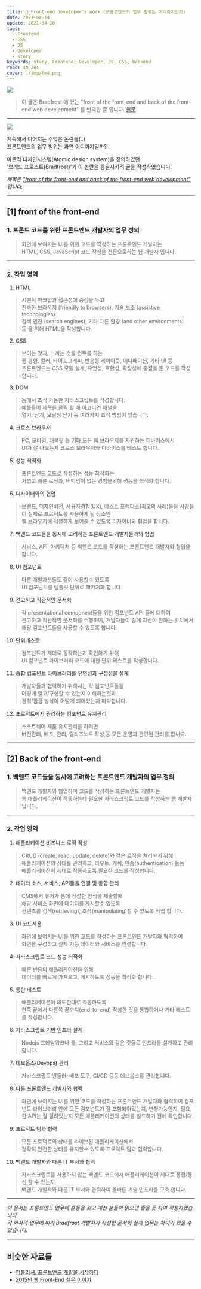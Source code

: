 ```yaml
---
title: 🌿 Front-end developer's work (프론트엔드의 업무 범위는 어디까지인가)
date: 2021-04-14
update: 2021-04-20
tags:
  - Frontend
  - CSS
  - JS
  - Developer
  - story
keywords: story, Frontend, Developer, JS, CSS, backend
read: 4m 20s
cover: ./img/fe4.png
---
```


![](img/fe9.png)


> 이 글은 Bradfrost 에 있는
> "front of the front-end
> and back of the front-end
> web development" 를 번역한 글 입니다. [원문](https://bradfrost.com/blog/post/front-of-the-front-end-and-back-of-the-front-end-web-development)

<hr/>

![](img/fe10.png)

계속해서 이어지는 수많은 논란들(..)  
프론트엔드의 업무 범위는 과연 어디까지일까?  
 
아토믹 디자인시스템(Atomic design system)을 정의하였던  
'브래드 프로스트(Bradfrost)'가 이 논란을 종결시키려 글을 작성하였습니다.

*제목은 ["front of the front-end and back of the front-end web development"](https://bradfrost.com/blog/post/front-of-the-front-end-and-back-of-the-front-end-web-development) 입니다.*  

<hr/>

## [1] front of the front-end

### 1. 프론트 코드를 위한 프론트엔드 개발자의 업무 정의
> 화면에 보여지는 UI를 위한 코드를 작성하는 프론트엔드 개발자는  
> HTML, CSS, JavaScript 코드 작성을 전문으로하는 웹 개발자 입니다.

<hr/>

### 2. 작업 영역

1. HTML  
> 시맨틱 마크업과 접근성에 중점을 두고  
친숙한 브라우저 (friendly to browsers), 기술 보조 (assistive technologies)  
검색 엔진 (search engines), 기타 다른 환경 (and other environments)  
등 을 위해 HTML을 작성합니다.

2. CSS  
> 보이는 것과, 느끼는 것을 컨트롤 하는  
웹 경험, 컬러, 타이포그래피, 반응형 레이아웃, 애니메이션, 기타 UI 등  
프론트엔드는 CSS 모듈 설계, 유연성, 호환성, 확장성에 중점을 둔 코드를 작성합니다.

3. DOM  
> 돔에서 조작 가능한 자바스크립트를 작성합니다.  
예를들어 제목을 클릭 할 때 아코디언 패널을  
열기, 닫기, 모달창 닫기 등 여러가지 조작 방법이 있습니다.

4. 크로스 브라우저  
> PC, 모바일, 태블릿 등 기타 모든 웹 브라우저를 지원하는 디바이스에서  
UI가 잘 나오는지 크로스 브라우저와 디바이스를 테스트 합니다.

5. 성능 최적화  
> 프론트엔드 코드로 작성하는 성능 최적화는  
가볍고 빠른 로딩과, 버벅임이 없는 경험을위해 성능을 최적화 합니다.

6. 디자이너와의 협업  
> 브랜드, 디자인비전, 사용자경험(UX), 베스트 프랙티스(최고의 사례)들을 
사람들이 실제로 프로덕트를 사용하게 될 장소인  
웹 브라우저에 적절하게 보여줄 수 있도록 디자이너와 협업을 합니다.

7. 백엔드 코드들을 동시에 고려하는 프론트엔드 개발자들과의 협업  
> 서비스, API, 아키텍처 등 백엔드 코드를 작성하는 프론트엔드 개발자와 협업을 합니다.

8. UI 컴포넌트  
> 다른 개발자분들도 같이 사용할수 있도록  
UI 컴포넌트를 템플릿 단위로 패키지화 합니다.

9. 견고하고 직관적인 문서화  
> 각 presentational component들을 위한 컴포넌트 API 들에 대하여  
견고하고 직관적인 문서화를 수행하여, 개발자들이 쉽게 자신이 원하는 위치에서  
해당 컴포넌트들을 사용할 수 있도록 합니다.

10. 단위테스트  
> 컴포넌트가 제대로 동작하는지 확인하기 위해  
UI 컴포넌트 라이브러리 코드에 대한 단위 테스트를 작성합니다.

11. 종합 컴포넌트 라이브러리를 유연성과 구성성을 설계  
> 개발자들과 협력하기 위해서는 각 컴포넌트들을  
어떻게 열고/구성할 수 있는지 이해하는것과  
경직/잠금 방식이 어떻게 되어있는지 파악합니다.

12. 프로덕트에서 관리하는 컴포넌트 유지관리  
> 소프트웨어 제품 유지관리를 하려면  
버전관리, 배포, 관리, 릴리즈노트 작성 등 모든 운영과 관련된 관리를 합니다.

<hr/>

## [2] Back of the front-end

### 1. 백엔드 코드들을 동시에 고려하는 프론트엔드 개발자의 업무 정의
> 백엔드 개발자와 협업하며 코드를 작성하는 프론트엔드 개발자는  
> 웹 애플리케이션이 작동하는데 필요한 자바스크립트 코드를 작성하는 웹 개발자 입니다.

<hr/>

### 2. 작업 영역

1. 애플리케이션 비즈니스 로직 작성  
> CRUD (create, read, update, delete)와 같은 로직을 처리하기 위해  
애플리케이션의 상태를 관리하고, 라우트, 캐쉬, 인증(authentication) 등등  
애플리케이션이 제대로 작동하도록 필요한 코드를 작성합니다.

2. 데이터 소스, 서비스, API들을 연결 및 통합 관리  
> CMS에서 유저가 폼에 작성한 양식을 제출할때  
해당 서비스 화면에 데이터를 게시할수 있도록  
컨텐츠를 검색(retrieving), 조작(manipulating)할 수 있도록 작업 합니다.

3. UI 코드사용  
> 화면에 보여지는 UI를 위한 코드를 작성하는 프론트엔드 개발자와 협력하여  
화면을 구성하고 실제 기능 데이터와 서비스를 연결합니다.

4. 자바스크립트 코드 성능 최적화
> 빠른 반응의 애플리케이션을 위해  
 데이터를 빠르게 가져오고, 게시하도록 성능을 최적화 합니다.

5. 통합 테스트
> 애플리케이션이 의도한대로 작동하도록  
한쪽 끝에서 다른쪽 끝까지(end-to-end) 작성한 것을 통합하거나 기타 테스트를 작성합니다.

6. 자바스크립트 기반 인프라 설계
> Nodejs 프레임워크나 툴, 그리고 서비스와 같은 것들로 인프라를 설계하고 관리합니다.

7. 데브옵스(Devops) 관리
> 자바스크립트 번들러, 배포 도구, CI/CD 등등 데브옵스를 관리합니다.

8. 다른 프론트엔드 개발자와 협력
> 화면에 보여지는 UI를 위한 코드를 작성하는 프론트엔드 개발자와 협력하여
컴포넌트 라이브러리 안에 모든 컴포넌트가 잘 포함되어있는지, 변형가능한지, 필요한 API는 잘 걸려있는지 모든 애플리케이션의 상태를 빌드하기 전에 확인합니다.

9. 프로덕트 팀과 협력
> 모든 프로덕트의 상태를 라이브된 애플리케이션에서  
정확히 안전한 상태를 유지할수 있도록 프로덕트 팀과 협력합니다.

10. 백엔드 개발자와 다른 IT 부서와 협력
> 자바스크립트를 사용하지 않는 백엔드 코드에서 애플리케이션이 제대로 통합/통신 할 수 있는지  
백엔드 개발자와 다른 IT 부서와 협력하여 올바른 기술 인프라를 구축 합니다.

<hr/>

*이 문서는 프론트엔드 업무에 혼동을 갖고 계신 분들이 읽으면 좋을 듯 하여 작성하였습니다.*  
*각 회사의 업무에 따라 Bradfrost 개발자가 작성한 문서와 실제 업무는 차이가 있을 수 있습니다.*


<hr/>

## 비슷한 자료들

- [퍼블리셔, 프론트엔드 개발을 시작하다](https://www.slideshare.net/yakuyaku/ss-70154490)
- [2015년 웹 Front-End 실무 이야기](https://www.slideshare.net/jinkwonlee52/frontend-46605098)

